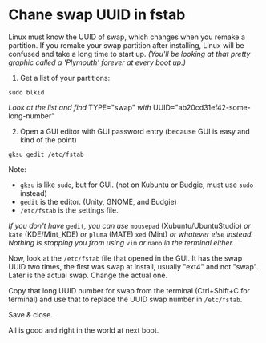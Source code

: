 # Chane swap UUID in fstab

Linux must know the UUID of swap, which changes when you remake a partition. If you remake your swap partition after installing, Linux will be confused and take a long time to start up.
*(You'll be looking at that pretty graphic called a 'Plymouth' forever at every boot up.)*

1. Get a list of your partitions:

`sudo blkid`

*Look at the list and find* TYPE="swap" *with* UUID="ab20cd31ef42-some-long-number"

2. Open a GUI editor with GUI password entry (because GUI is easy and kind of the point)

`gksu gedit /etc/fstab`

Note:
- `gksu` is like `sudo`, but for GUI. (not on Kubuntu or Budgie, must use `sudo` instead)
- `gedit` is the editor. (Unity, GNOME, and Budgie)
- `/etc/fstab` is the settings file.

*If you don't have* `gedit`*, you can use* `mousepad` (Xubuntu/UbuntuStudio) *or* `kate` (KDE/Mint_KDE) *or* `pluma` (MATE) `xed` (Mint) *or whatever else instead. Nothing is stopping you from using* `vim` *or* `nano` *in the terminal either.*

Now, look at the `/etc/fstab` file that opened in the GUI. It has the swap UUID two times, the first was swap at install, usually "ext4" and not "swap". Later is the actual swap. Change the actual one.

Copy that long UUID number for swap from the terminal (Ctrl+Shift+C for terminal) and use that to replace the UUID swap number in `/etc/fstab`.

Save & close.

All is good and right in the world at next boot.

